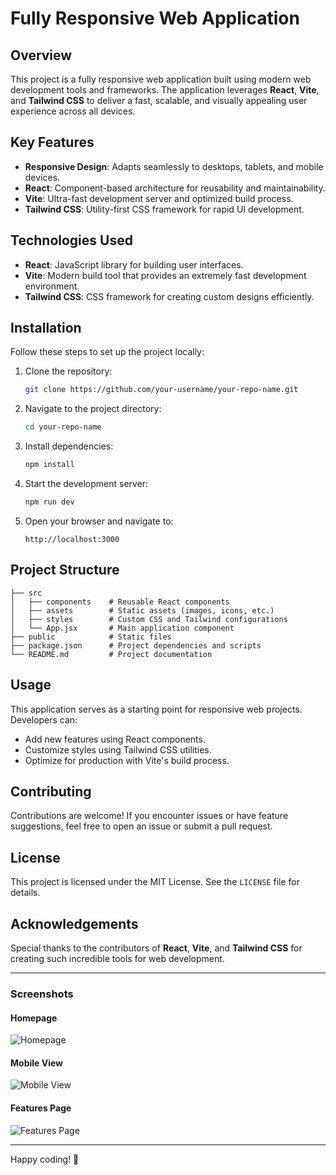 # Fully Responsive Web Application

## Overview
This project is a fully responsive web application built using modern web development tools and frameworks. The application leverages **React**, **Vite**, and **Tailwind CSS** to deliver a fast, scalable, and visually appealing user experience across all devices.

## Key Features
- **Responsive Design**: Adapts seamlessly to desktops, tablets, and mobile devices.
- **React**: Component-based architecture for reusability and maintainability.
- **Vite**: Ultra-fast development server and optimized build process.
- **Tailwind CSS**: Utility-first CSS framework for rapid UI development.

## Technologies Used
- **React**: JavaScript library for building user interfaces.
- **Vite**: Modern build tool that provides an extremely fast development environment.
- **Tailwind CSS**: CSS framework for creating custom designs efficiently.

## Installation
Follow these steps to set up the project locally:

1. Clone the repository:
   ```bash
   git clone https://github.com/your-username/your-repo-name.git
   ```
2. Navigate to the project directory:
   ```bash
   cd your-repo-name
   ```
3. Install dependencies:
   ```bash
   npm install
   ```
4. Start the development server:
   ```bash
   npm run dev
   ```
5. Open your browser and navigate to:
   ```
   http://localhost:3000
   ```

## Project Structure
```
├── src
│   ├── components    # Reusable React components
│   ├── assets        # Static assets (images, icons, etc.)
│   ├── styles        # Custom CSS and Tailwind configurations
│   └── App.jsx       # Main application component
├── public            # Static files
├── package.json      # Project dependencies and scripts
└── README.md         # Project documentation
```

## Usage
This application serves as a starting point for responsive web projects. Developers can:
- Add new features using React components.
- Customize styles using Tailwind CSS utilities.
- Optimize for production with Vite's build process.

## Contributing
Contributions are welcome! If you encounter issues or have feature suggestions, feel free to open an issue or submit a pull request.

## License
This project is licensed under the MIT License. See the `LICENSE` file for details.

## Acknowledgements
Special thanks to the contributors of **React**, **Vite**, and **Tailwind CSS** for creating such incredible tools for web development.

---

### Screenshots

#### Homepage
![Homepage](./screenshots/homepage.png)

#### Mobile View
![Mobile View](./screenshots/mobile-view.png)

#### Features Page
![Features Page](./screenshots/features-page.png)

---

Happy coding! 🚀

